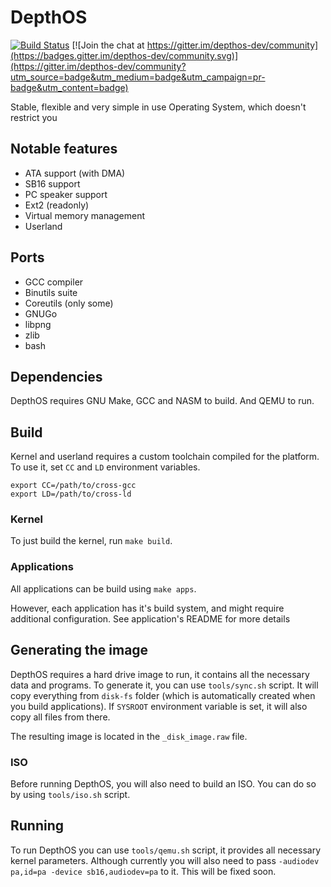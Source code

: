 # DepthOS
[![Build Status](https://github.com/FedorLap2006/DepthOS/actions/workflows/kernel.yml/badge.svg)](https://github.com/FedorLap2006/DepthOS/actions/workflows/kernel.yml)
[![Join the chat at https://gitter.im/depthos-dev/community](https://badges.gitter.im/depthos-dev/community.svg)](https://gitter.im/depthos-dev/community?utm_source=badge&utm_medium=badge&utm_campaign=pr-badge&utm_content=badge)

Stable, flexible and very simple in use Operating System, which doesn't restrict you

## Notable features
- ATA support (with DMA)
- SB16 support
- PC speaker support
- Ext2 (readonly)
- Virtual memory management
- Userland

## Ports
- GCC compiler
- Binutils suite
- Coreutils (only some)
- GNUGo
- libpng
- zlib
- bash

## Dependencies
DepthOS requires GNU Make, GCC and NASM to build. And QEMU to run.

## Build
Kernel and userland requires a custom toolchain compiled for the platform.
To use it, set `CC` and `LD` environment variables.
```
export CC=/path/to/cross-gcc
export LD=/path/to/cross-ld
```

### Kernel
To just build the kernel, run `make build`.

### Applications
All applications can be build using `make apps`.

However, each application has it's build system, and might require additional configuration. See application's README for more details

## Generating the image

DepthOS requires a hard drive image to run, it contains all the necessary data and programs.
To generate it, you can use `tools/sync.sh` script. It will copy everything from `disk-fs` folder (which is automatically created when you build applications).
If `SYSROOT` environment variable is set, it will also copy all files from there.

The resulting image is located in the `_disk_image.raw` file.

### ISO
Before running DepthOS, you will also need to build an ISO. You can do so by using `tools/iso.sh` script.

## Running

To run DepthOS you can use `tools/qemu.sh` script, it provides all necessary kernel parameters.
Although currently you will also need to pass `-audiodev pa,id=pa -device sb16,audiodev=pa` to it. This will be fixed soon.
